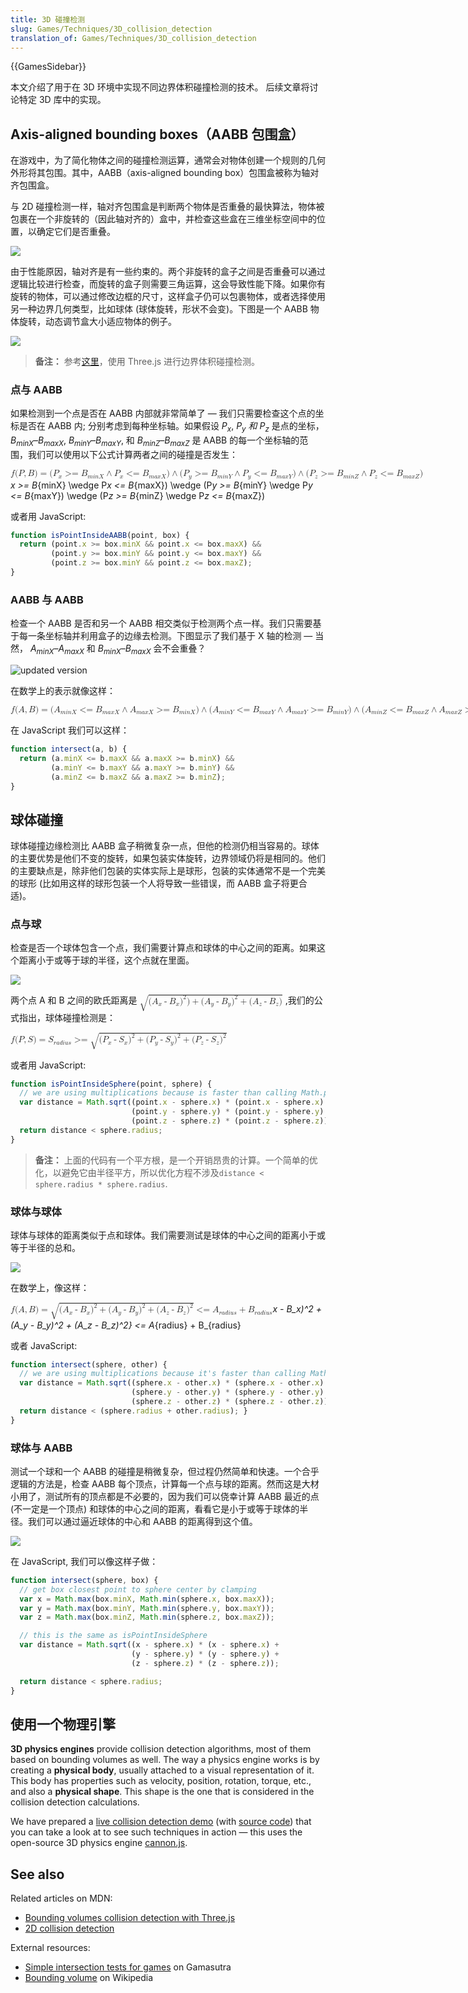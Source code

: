 ```yaml
---
title: 3D 碰撞检测
slug: Games/Techniques/3D_collision_detection
translation_of: Games/Techniques/3D_collision_detection
---
```

{{GamesSidebar}}

本文介绍了用于在 3D 环境中实现不同边界体积碰撞检测的技术。 后续文章将讨论特定 3D 库中的实现。

## Axis-aligned bounding boxes（**AABB 包围盒**）

在游戏中，为了简化物体之间的碰撞检测运算，通常会对物体创建一个规则的几何外形将其包围。其中，AABB（axis-aligned bounding box）包围盒被称为轴对齐包围盒。

与 2D 碰撞检测一样，轴对齐包围盒是判断两个物体是否重叠的最快算法，物体被包裹在一个非旋转的（因此轴对齐的）盒中，并检查这些盒在三维坐标空间中的位置，以确定它们是否重叠。

![](screen_shot_2015-10-16_at_15.11.21.png)

由于性能原因，轴对齐是有一些约束的。两个非旋转的盒子之间是否重叠可以通过逻辑比较进行检查，而旋转的盒子则需要三角运算，这会导致性能下降。如果你有旋转的物体，可以通过修改边框的尺寸，这样盒子仍可以包裹物体，或者选择使用另一种边界几何类型，比如球体 (球体旋转，形状不会变)。下图是一个 AABB 物体旋转，动态调节盒大小适应物体的例子。

![](rotating_knot.gif)

> **备注：** 参考[这里](/en-US/docs/Games/Techniques/3D_collision_detection/Bounding_volume_collision_detection_with_THREE.js)，使用 Three.js 进行边界体积碰撞检测。

### 点与 AABB

如果检测到一个点是否在 AABB 内部就非常简单了 — 我们只需要检查这个点的坐标是否在 AABB 内; 分别考虑到每种坐标轴。如果假设 _P<sub>x</sub>_, _P<sub>y</sub> 和_ _P<sub>z</sub>_ 是点的坐标， _B<sub>minX</sub>_–_B<sub>maxX</sub>_, _B<sub>minY</sub>_–_B<sub>maxY</sub>_, 和 _B<sub>minZ</sub>_–_B<sub>maxZ</sub>_ 是 AABB 的每一个坐标轴的范围，我们可以使用以下公式计算两者之间的碰撞是否发生：

<math><semantics><mrow><mi>f</mi><mo stretchy="false">(</mo><mi>P</mi><mo>,</mo><mi>B</mi><mo stretchy="false">)</mo><mo>=</mo><mo stretchy="false">(</mo><msub><mi>P</mi><mi>x</mi></msub><mo>>=</mo><msub><mi>B</mi><mrow><mi>m</mi><mi>i</mi><mi>n</mi><mi>X</mi></mrow></msub><mo>∧</mo><msub><mi>P</mi><mi>x</mi></msub><mo>&#x3C;=</mo><msub><mi>B</mi><mrow><mi>m</mi><mi>a</mi><mi>x</mi><mi>X</mi></mrow></msub><mo stretchy="false">)</mo><mo>∧</mo><mo stretchy="false">(</mo><msub><mi>P</mi><mi>y</mi></msub><mo>>=</mo><msub><mi>B</mi><mrow><mi>m</mi><mi>i</mi><mi>n</mi><mi>Y</mi></mrow></msub><mo>∧</mo><msub><mi>P</mi><mi>y</mi></msub><mo>&#x3C;=</mo><msub><mi>B</mi><mrow><mi>m</mi><mi>a</mi><mi>x</mi><mi>Y</mi></mrow></msub><mo stretchy="false">)</mo><mo>∧</mo><mo stretchy="false">(</mo><msub><mi>P</mi><mi>z</mi></msub><mo>>=</mo><msub><mi>B</mi><mrow><mi>m</mi><mi>i</mi><mi>n</mi><mi>Z</mi></mrow></msub><mo>∧</mo><msub><mi>P</mi><mi>z</mi></msub><mo>&#x3C;=</mo><msub><mi>B</mi><mrow><mi>m</mi><mi>a</mi><mi>x</mi><mi>Z</mi></mrow></msub><mo stretchy="false">)</mo></mrow><annotation encoding="TeX">f(P,B)= (P*x >= B*{minX} \wedge P*x &#x3C;= B*{maxX}) \wedge (P*y >= B*{minY} \wedge P*y &#x3C;= B*{maxY}) \wedge (P*z >= B*{minZ} \wedge P*z &#x3C;= B*{maxZ})</annotation></semantics></math>

或者用 JavaScript:

```js
function isPointInsideAABB(point, box) {
  return (point.x >= box.minX && point.x <= box.maxX) &&
         (point.y >= box.minY && point.y <= box.maxY) &&
         (point.z >= box.minY && point.z <= box.maxZ);
}
```

### AABB 与 AABB

检查一个 AABB 是否和另一个 AABB 相交类似于检测两个点一样。我们只需要基于每一条坐标轴并利用盒子的边缘去检测。下图显示了我们基于 X 轴的检测 — 当然， _A<sub>minX</sub>_–_A<sub>maxX</sub>_ 和 _B<sub>minX</sub>_–_B<sub>maxX</sub>_ 会不会重叠？

![updated version](aabb_test.png)

在数学上的表示就像这样：

<math><semantics><mrow><mi>f</mi><mo stretchy="false">(</mo><mi>A</mi><mo>,</mo><mi>B</mi><mo stretchy="false">)</mo><mo>=</mo><mo stretchy="false">(</mo><msub><mi>A</mi><mrow><mi>m</mi><mi>i</mi><mi>n</mi><mi>X</mi></mrow></msub><mo>&#x3C;=</mo><msub><mi>B</mi><mrow><mi>m</mi><mi>a</mi><mi>x</mi><mi>X</mi></mrow></msub><mo>∧</mo><msub><mi>A</mi><mrow><mi>m</mi><mi>a</mi><mi>x</mi><mi>X</mi></mrow></msub><mo>>=</mo><msub><mi>B</mi><mrow><mi>m</mi><mi>i</mi><mi>n</mi><mi>X</mi></mrow></msub><mo stretchy="false">)</mo><mo>∧</mo><mo stretchy="false">(</mo><msub><mi>A</mi><mrow><mi>m</mi><mi>i</mi><mi>n</mi><mi>Y</mi></mrow></msub><mo>&#x3C;=</mo><msub><mi>B</mi><mrow><mi>m</mi><mi>a</mi><mi>x</mi><mi>Y</mi></mrow></msub><mo>∧</mo><msub><mi>A</mi><mrow><mi>m</mi><mi>a</mi><mi>x</mi><mi>Y</mi></mrow></msub><mo>>=</mo><msub><mi>B</mi><mrow><mi>m</mi><mi>i</mi><mi>n</mi><mi>Y</mi></mrow></msub><mo stretchy="false">)</mo><mo>∧</mo><mo stretchy="false">(</mo><msub><mi>A</mi><mrow><mi>m</mi><mi>i</mi><mi>n</mi><mi>Z</mi></mrow></msub><mo>&#x3C;=</mo><msub><mi>B</mi><mrow><mi>m</mi><mi>a</mi><mi>x</mi><mi>Z</mi></mrow></msub><mo>∧</mo><msub><mi>A</mi><mrow><mi>m</mi><mi>a</mi><mi>x</mi><mi>Z</mi></mrow></msub><mo>>=</mo><msub><mi>B</mi><mrow><mi>m</mi><mi>i</mi><mi>n</mi><mi>Z</mi></mrow></msub><mo stretchy="false">)</mo></mrow><annotation encoding="TeX">f(A,B) =</annotation></semantics></math>

在 JavaScript 我们可以这样：

```js
function intersect(a, b) {
  return (a.minX <= b.maxX && a.maxX >= b.minX) &&
         (a.minY <= b.maxY && a.maxY >= b.minY) &&
         (a.minZ <= b.maxZ && a.maxZ >= b.minZ);
}
```

## 球体碰撞

球体碰撞边缘检测比 AABB 盒子稍微复杂一点，但他的检测仍相当容易的。球体的主要优势是他们不变的旋转，如果包装实体旋转，边界领域仍将是相同的。他们的主要缺点是，除非他们包装的实体实际上是球形，包装的实体通常不是一个完美的球形 (比如用这样的球形包装一个人将导致一些错误，而 AABB 盒子将更合适)。

### 点与球

检查是否一个球体包含一个点，我们需要计算点和球体的中心之间的距离。如果这个距离小于或等于球的半径，这个点就在里面。

![](point_vs_sphere.png)

两个点 A 和 B 之间的欧氏距离是 <math><semantics><msqrt><mrow><mo stretchy="false">(</mo><msub><mi>A</mi><mi>x</mi></msub><mo>-</mo><msub><mi>B</mi><mi>x</mi></msub><msup><mo stretchy="false">)</mo><mn>2</mn></msup><mo stretchy="false">)</mo><mo>+</mo><mo stretchy="false">(</mo><msub><mi>A</mi><mi>y</mi></msub><mo>-</mo><msub><mi>B</mi><mi>y</mi></msub><msup><mo stretchy="false">)</mo><mn>2</mn></msup><mo>+</mo><mo stretchy="false">(</mo><msub><mi>A</mi><mi>z</mi></msub><mo>-</mo><msub><mi>B</mi><mi>z</mi></msub><mo stretchy="false">)</mo></mrow></msqrt><annotation encoding="TeX">\sqrt{(A_x - B_x) ^ 2) + (A_y - B_y)^2 + (A_z - B_z)}</annotation></semantics></math> ,我们的公式指出，球体碰撞检测是：

<math><semantics><mrow><mi>f</mi><mo stretchy="false">(</mo><mi>P</mi><mo>,</mo><mi>S</mi><mo stretchy="false">)</mo><mo>=</mo><msub><mi>S</mi><mrow><mi>r</mi><mi>a</mi><mi>d</mi><mi>i</mi><mi>u</mi><mi>s</mi></mrow></msub><mo>>=</mo><msqrt><mrow><mo stretchy="false">(</mo><msub><mi>P</mi><mi>x</mi></msub><mo>-</mo><msub><mi>S</mi><mi>x</mi></msub><msup><mo stretchy="false">)</mo><mn>2</mn></msup><mo>+</mo><mo stretchy="false">(</mo><msub><mi>P</mi><mi>y</mi></msub><mo>-</mo><msub><mi>S</mi><mi>y</mi></msub><msup><mo stretchy="false">)</mo><mn>2</mn></msup><mo>+</mo><mo stretchy="false">(</mo><msub><mi>P</mi><mi>z</mi></msub><mo>-</mo><msub><mi>S</mi><mi>z</mi></msub><msup><mo stretchy="false">)</mo><mn>2</mn></msup></mrow></msqrt></mrow><annotation encoding="TeX">f(P,S) = S\_{radius} >= \sqrt{(P_x - S_x)^2 + (P_y - S_y)^2 + (P_z - S_z)^2}</annotation></semantics></math>

或者用 JavaScript:

```js
function isPointInsideSphere(point, sphere) {
  // we are using multiplications because is faster than calling Math.pow
  var distance = Math.sqrt((point.x - sphere.x) * (point.x - sphere.x) +
                           (point.y - sphere.y) * (point.y - sphere.y) +
                           (point.z - sphere.z) * (point.z - sphere.z));
  return distance < sphere.radius;
}
```

> **备注：** 上面的代码有一个平方根，是一个开销昂贵的计算。一个简单的优化，以避免它由半径平方，所以优化方程不涉及`distance < sphere.radius * sphere.radius`.

### 球体与球体

球体与球体的距离类似于点和球体。我们需要测试是球体的中心之间的距离小于或等于半径的总和。

![](sphere_vs_sphere.png)

在数学上，像这样：

<math><semantics><mrow><mi>f</mi><mo stretchy="false">(</mo><mi>A</mi><mo>,</mo><mi>B</mi><mo stretchy="false">)</mo><mo>=</mo><msqrt><mrow><mo stretchy="false">(</mo><msub><mi>A</mi><mi>x</mi></msub><mo>-</mo><msub><mi>B</mi><mi>x</mi></msub><msup><mo stretchy="false">)</mo><mn>2</mn></msup><mo>+</mo><mo stretchy="false">(</mo><msub><mi>A</mi><mi>y</mi></msub><mo>-</mo><msub><mi>B</mi><mi>y</mi></msub><msup><mo stretchy="false">)</mo><mn>2</mn></msup><mo>+</mo><mo stretchy="false">(</mo><msub><mi>A</mi><mi>z</mi></msub><mo>-</mo><msub><mi>B</mi><mi>z</mi></msub><msup><mo stretchy="false">)</mo><mn>2</mn></msup></mrow></msqrt><mo>&#x3C;=</mo><msub><mi>A</mi><mrow><mi>r</mi><mi>a</mi><mi>d</mi><mi>i</mi><mi>u</mi><mi>s</mi></mrow></msub><mo>+</mo><msub><mi>B</mi><mrow><mi>r</mi><mi>a</mi><mi>d</mi><mi>i</mi><mi>u</mi><mi>s</mi></mrow></msub></mrow><annotation encoding="TeX">f(A,B) = \sqrt{(A*x - B_x)^2 + (A_y - B_y)^2 + (A_z - B_z)^2} &#x3C;= A*{radius} + B\_{radius}</annotation></semantics></math>

或者 JavaScript:

```js
function intersect(sphere, other) {
  // we are using multiplications because it's faster than calling Math.pow
  var distance = Math.sqrt((sphere.x - other.x) * (sphere.x - other.x) +
                           (sphere.y - other.y) * (sphere.y - other.y) +
                           (sphere.z - other.z) * (sphere.z - other.z));
  return distance < (sphere.radius + other.radius); }
}
```

### 球体与 AABB

测试一个球和一个 AABB 的碰撞是稍微复杂，但过程仍然简单和快速。一个合乎逻辑的方法是，检查 AABB 每个顶点，计算每一个点与球的距离。然而这是大材小用了，测试所有的顶点都是不必要的，因为我们可以侥幸计算 AABB 最近的点 (不一定是一个顶点) 和球体的中心之间的距离，看看它是小于或等于球体的半径。我们可以通过逼近球体的中心和 AABB 的距离得到这个值。

![](sphere_vs_aabb.png)

在 JavaScript, 我们可以像这样子做：

```js
function intersect(sphere, box) {
  // get box closest point to sphere center by clamping
  var x = Math.max(box.minX, Math.min(sphere.x, box.maxX));
  var y = Math.max(box.minY, Math.min(sphere.y, box.maxY));
  var z = Math.max(box.minZ, Math.min(sphere.z, box.maxZ));

  // this is the same as isPointInsideSphere
  var distance = Math.sqrt((x - sphere.x) * (x - sphere.x) +
                           (y - sphere.y) * (y - sphere.y) +
                           (z - sphere.z) * (z - sphere.z));

  return distance < sphere.radius;
}
```

## 使用一个物理引擎

**3D physics engines** provide collision detection algorithms, most of them based on bounding volumes as well. The way a physics engine works is by creating a **physical body**, usually attached to a visual representation of it. This body has properties such as velocity, position, rotation, torque, etc., and also a **physical shape**. This shape is the one that is considered in the collision detection calculations.

We have prepared a [live collision detection demo](http://mozdevs.github.io/gamedev-js-3d-aabb/physics.html) (with [source code](https://github.com/mozdevs/gamedev-js-3d-aabb)) that you can take a look at to see such techniques in action — this uses the open-source 3D physics engine [cannon.js](https://github.com/schteppe/cannon.js).

## See also

Related articles on MDN:

- [Bounding volumes collision detection with Three.js](/en-US/docs/Games/Techniques/3D_collision_detection/Bounding_volume_collision_detection_with_THREE.js)
- [2D collision detection](/en-US/docs/Games/Techniques/2D_collision_detection)

External resources:

- [Simple intersection tests for games](http://www.gamasutra.com/view/feature/3383/simple_intersection_tests_for_games.php) on Gamasutra
- [Bounding volume](https://en.wikipedia.org/wiki/Bounding_volume) on Wikipedia
